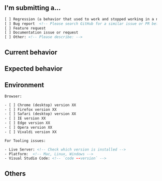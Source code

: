 <!--
PLEASE HELP US PROCESS GITHUB ISSUES FASTER BY PROVIDING THE FOLLOWING INFORMATION.
ISSUES MISSING IMPORTANT INFORMATION MAY BE CLOSED WITHOUT INVESTIGATION.
-->

## I'm submitting a...

<!-- Check one of the following options with "x" -->

```html
[ ] Regression (a behavior that used to work and stopped working in a new release)
[ ] Bug report  <!-- Please search GitHub for a similar issue or PR before submitting -->
[ ] Feature request
[ ] Documentation issue or request
[ ] Other: <!-- Please describe: -->
```

## Current behavior

<!-- Describe how the issue manifests. -->

## Expected behavior

<!-- Describe what the desired behavior would be. -->

## Environment

```html
Browser:

- [ ] Chrome (desktop) version XX
- [ ] Firefox version XX
- [ ] Safari (desktop) version XX
- [ ] IE version XX
- [ ] Edge version XX
- [ ] Opera version XX
- [ ] Vivaldi version XX

For Tooling issues:

- Live Server: <!-- Check which version is installed --> 
- Platform:  <!-- Mac, Linux, Windows -->
- Visual Studio Code: <!-- `code --version` -->
```

## Others

<!-- Anything else ... -->
